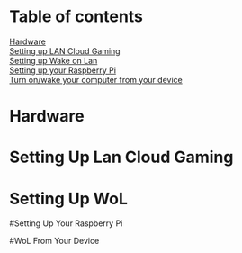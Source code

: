 # Table of contents

[Hardware](#hardware)  
[Setting up LAN Cloud Gaming](setting-up-lan-cloud-gaming)  
[Setting up Wake on Lan](setting-up-wol)  
[Setting up your Raspberry Pi](setting-up-your-raspberry-pi)  
[Turn on/wake your computer from your device](wol-from-your-device)  

# Hardware

# Setting Up Lan Cloud Gaming

# Setting Up WoL

#Setting Up Your Raspberry Pi

#WoL From Your Device 